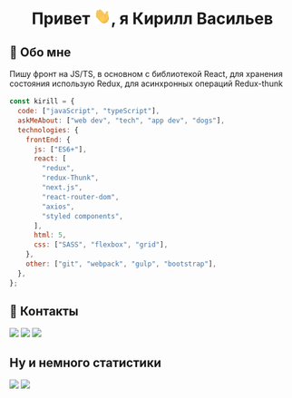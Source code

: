 <h1 align="center">Привет <img src="https://raw.githubusercontent.com/kirillwork56/kirillwork56/master/images/Hi.gif" width="30px">, я Кирилл Васильев </h1>

<h2>🚀 Обо мне</h2>

<p>
Пишу фронт на JS/TS, в основном с библиотекой React, для хранения состояния использую Redux, для асинхронных операций Redux-thunk
</p>

```javascript
const kirill = {
  code: ["javaScript", "typeScript"],
  askMeAbout: ["web dev", "tech", "app dev", "dogs"],
  technologies: {
    frontEnd: {
      js: ["ES6+"],
      react: [
        "redux",
        "redux-Thunk",
        "next.js",
        "react-router-dom",
        "axios",
        "styled components",
      ],
      html: 5,
      css: ["SASS", "flexbox", "grid"],
    },
    other: ["git", "webpack", "gulp", "bootstrap"],
  },
};
```

<h2 >🔗 Контакты</h2>

<a href="https://t.me/KirillWork"><img src="https://img.shields.io/badge/Telegram-ffffff?style=for-the-badge&logo=telegram&logoColor=white"></a>
<a href="https://www.linkedin.com/in/kirillvasiliev"><img src="https://img.shields.io/badge/linkedin-0A66C2?style=for-the-badge&logo=linkedin&logoColor=white"></a>
<a href="mailto:kirillwork56@gmail.com"><img src="https://img.shields.io/badge/Gmail-D14836?style=for-the-badge&logo=gmail&logoColor=white"></a>

<h2>Ну и немного статистики</h2>

<img src="https://github-readme-stats.vercel.app/api/top-langs/?username=kirillwork56&layout=compact&theme=nord">

<img src="https://github-readme-streak-stats.herokuapp.com?user=kirillwork56&theme=nord&hide_border=true&date_format=j%20M%5B%20Y%5D">
<!--
<img src="https://github-profile-summary-cards.vercel.app/api/cards/profile-details?username=kirillwork56&theme=nord_dark"> -->
